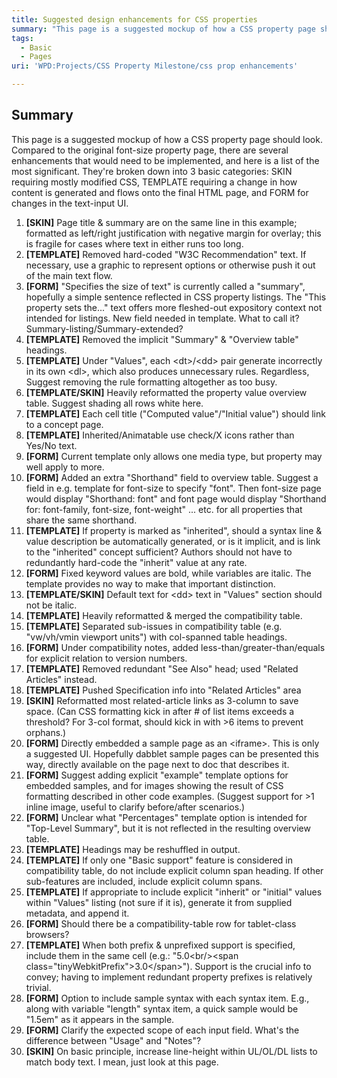 ```yaml
---
title: Suggested design enhancements for CSS properties
summary: "This page is a suggested mockup of how a CSS property page should look.\nCompared to the original font-size property page, there are several enhancements that would need to be implemented, and here is a list of the most significant. They're broken down into 3 basic categories: SKIN requiring mostly modified CSS, TEMPLATE requiring a change in how content is generated and flows onto the final HTML page, and FORM for changes in the text-input UI.\n"
tags:
  - Basic
  - Pages
uri: 'WPD:Projects/CSS Property Milestone/css prop enhancements'

---
```

## <span>Summary</span>

This page is a suggested mockup of how a CSS property page should look. Compared to the original font-size property page, there are several enhancements that would need to be implemented, and here is a list of the most significant. They're broken down into 3 basic categories: SKIN requiring mostly modified CSS, TEMPLATE requiring a change in how content is generated and flows onto the final HTML page, and FORM for changes in the text-input UI.

1.  **[SKIN]** Page title & summary are on the same line in this example; formatted as left/right justification with negative margin for overlay; this is fragile for cases where text in either runs too long.
2.  **[TEMPLATE]** Removed hard-coded "W3C Recommendation" text. If necessary, use a graphic to represent options or otherwise push it out of the main text flow.
3.  **[FORM]** "Specifies the size of text" is currently called a "summary", hopefully a simple sentence reflected in CSS property listings. The "This property sets the..." text offers more fleshed-out expository context not intended for listings. New field needed in template. What to call it? Summary-listing/Summary-extended?
4.  **[TEMPLATE]** Removed the implicit "Summary" & "Overview table" headings.
5.  **[TEMPLATE]** Under "Values", each \<dt\>/\<dd\> pair generate incorrectly in its own \<dl\>, which also produces unnecessary rules. Regardless, Suggest removing the rule formatting altogether as too busy.
6.  **[TEMPLATE/SKIN]** Heavily reformatted the property value overview table. Suggest shading all rows white here.
7.  **[TEMPLATE]** Each cell title ("Computed value"/"Initial value") should link to a concept page.
8.  **[TEMPLATE]** Inherited/Animatable use check/X icons rather than Yes/No text.
9.  **[FORM]** Current template only allows one media type, but property may well apply to more.
10. **[FORM]** Added an extra "Shorthand" field to overview table. Suggest a field in e.g. template for font-size to specify "font". Then font-size page would display "Shorthand: font" and font page would display "Shorthand for: font-family, font-size, font-weight" ... etc. for all properties that share the same shorthand.
11. **[TEMPLATE]** If property is marked as "inherited", should a syntax line & value description be automatically generated, or is it implicit, and is link to the "inherited" concept sufficient? Authors should not have to redundantly hard-code the "inherit" value at any rate.
12. **[FORM]** Fixed keyword values are bold, while variables are italic. The template provides no way to make that important distinction.
13. **[TEMPLATE/SKIN]** Default text for \<dd\> text in "Values" section should not be italic.
14. **[TEMPLATE]** Heavily reformatted & merged the compatibility table.
15. **[TEMPLATE]** Separated sub-issues in compatibility table (e.g. "vw/vh/vmin viewport units") with col-spanned table headings.
16. **[FORM]** Under compatibility notes, added less-than/greater-than/equals for explicit relation to version numbers.
17. **[TEMPLATE]** Removed redundant "See Also" head; used "Related Articles" instead.
18. **[TEMPLATE]** Pushed Specification info into "Related Articles" area
19. **[SKIN]** Reformatted most related-article links as 3-column to save space. (Can CSS formatting kick in after \# of list items exceeds a threshold? For 3-col format, should kick in with \>6 items to prevent orphans.)
20. **[FORM]** Directly embedded a sample page as an \<iframe\>. This is only a suggested UI. Hopefully dabblet sample pages can be presented this way, directly available on the page next to doc that describes it.
21. **[FORM]** Suggest adding explicit "example" template options for embedded samples, and for images showing the result of CSS formatting described in other code examples. (Suggest support for \>1 inline image, useful to clarify before/after scenarios.)
22. **[FORM]** Unclear what "Percentages" template option is intended for "Top-Level Summary", but it is not reflected in the resulting overview table.
23. **[TEMPLATE]** Headings may be reshuffled in output.
24. **[TEMPLATE]** If only one "Basic support" feature is considered in compatibility table, do not include explicit column span heading. If other sub-features are included, include explicit column spans.
25. **[TEMPLATE]** If appropriate to include explicit "inherit" or "initial" values within "Values" listing (not sure if it is), generate it from supplied metadata, and append it.
26. **[FORM]** Should there be a compatibility-table row for tablet-class browsers?
27. **[TEMPLATE]** When both prefix & unprefixed support is specified, include them in the same cell (e.g.: "5.0\<br/\>\<span class="tinyWebkitPrefix"\>3.0\</span\>"). Support is the crucial info to convey; having to implement redundant property prefixes is relatively trivial.
28. **[FORM]** Option to include sample syntax with each syntax item. E.g., along with variable "length" syntax item, a quick sample would be "1.5em" as it appears in the sample.
29. **[FORM]** Clarify the expected scope of each input field. What's the difference between "Usage" and "Notes"?
30. **[SKIN]** On basic principle, increase line-height within UL/OL/DL lists to match body text. I mean, just look at this page.


